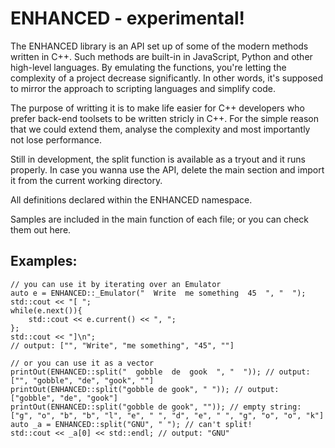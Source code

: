 # ENHANCED - experimental!

The ENHANCED library is an API set up of some of the modern methods written in C++. Such methods are built-in in JavaScript, Python and other high-level languages. By emulating the functions, you're letting the complexity of a project decrease significantly. In other words, it's supposed to mirror the approach to scripting languages and simplify code.

The purpose of writting it is to make life easier for C++ developers who prefer back-end toolsets to be written stricly in C++. For the simple reason that we could extend them, analyse the complexity and most importantly not lose performance.

Still in development, the split function is available as a tryout and it runs properly. In case you wanna use the API, delete the main section and import it from the current working directory.


All definitions declared within the ENHANCED namespace.

Samples are included in the main function of each file; or you can check them out here.

## Examples:

	// you can use it by iterating over an Emulator
	auto e = ENHANCED::_Emulator("  Write  me something  45  ", "  "); 
	std::cout << "[ ";
	while(e.next()){
		std::cout << e.current() << ", ";
	};
	std::cout << "]\n";
	// output: ["", "Write", "me something", "45", ""]
	
	// or you can use it as a vector
	printOut(ENHANCED::split("  gobble  de  gook  ", "  ")); // output: ["", "gobble", "de", "gook", ""]
	printOut(ENHANCED::split("gobble de gook", " ")); // output: ["gobble", "de", "gook"]
	printOut(ENHANCED::split("gobble de gook", "")); // empty string: ["g", "o", "b", "b", "l", "e", " ", "d", "e", " ", "g", "o", "o", "k"]
	auto _a = ENHANCED::split("GNU", " "); // can't split!
	std::cout << _a[0] << std::endl; // output: "GNU"
